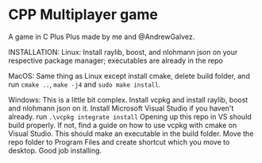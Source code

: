 # CPP Multiplayer game

A game in C Plus Plus made by me and @AndrewGalvez.

INSTALLATION:
Linux: Install raylib, boost, and nlohmann json on your respective package manager; executables are already in the repo

MacOS: Same thing as Linux except install cmake, delete build folder, and run `cmake ..`, `make -j4` and `sudo make install`.

Windows: This is a little bit complex. Install vcpkg and install raylib, boost and nlohmann json on it. Install Microsoft Visual Studio if you haven't already. run `.\vcpkg integrate install` Opening up this repo in VS should build properly. If not, find a guide on how to use vcpkg with cmake on Visual Studio. This should make an executable in the build folder. Move the repo folder to Program Files and create shortcut which you move to desktop. Good job installing.
